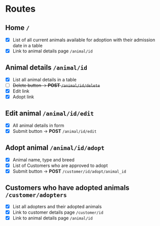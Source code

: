 # Routes

## Home `/`
- [x] List of all current animals available for adoption with their admission date in a table
- [x] Link to animal details page `/animal/id`

## Animal details `/animal/id`
- [x] List all animal details in a table
- [ ] ~~Delete button -> **POST** `/animal/id/delete`~~
- [x] Edit link
- [x] Adopt link

## Edit animal `/animal/id/edit`
- [x] All animal details in form
- [x] Submit button -> **POST** `/animal/id/edit`

## Adopt animal `/animal/id/adopt`
- [x] Animal name, type and breed
- [x] List of Customers who are approved to adopt
- [x] Submit button -> **POST** `/customer/id/adopt/animal_id`

## Customers who have adopted animals `/customer/adopters`
- [x] List all adopters and their adopted animals
- [x] Link to customer details page `/customer/id`
- [x] Link to animal details page `/animal/id`